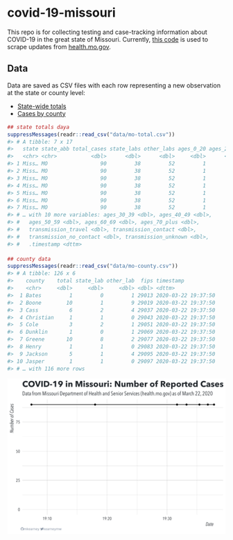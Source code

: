 
<!-- README.md is generated from README.Rmd. Please edit that file -->

# covid-19-missouri

<!-- badges: start -->

<!-- badges: end -->

This repo is for collecting testing and case-tracking information about
COVID-19 in the great state of Missouri. Currently, [this
code](R/scrape.R) is used to scrape updates from
[health.mo.gov](https://health.mo.gov).

## Data

Data are saved as CSV files with each row representing a new observation
at the state or county level:

  - [State-wide totals](data/mo-total.csv)
  - [Cases by county](data/mo-county.csv)

<!-- end list -->

``` r
## state totals daya
suppressMessages(readr::read_csv("data/mo-total.csv"))
#> # A tibble: 7 x 17
#>   state state_abb total_cases state_labs other_labs ages_0_20 ages_20_29
#>   <chr> <chr>           <dbl>      <dbl>      <dbl>     <dbl>      <dbl>
#> 1 Miss… MO                 90         38         52         1         24
#> 2 Miss… MO                 90         38         52         1         24
#> 3 Miss… MO                 90         38         52         1         24
#> 4 Miss… MO                 90         38         52         1         24
#> 5 Miss… MO                 90         38         52         1         24
#> 6 Miss… MO                 90         38         52         1         24
#> 7 Miss… MO                 90         38         52         1         24
#> # … with 10 more variables: ages_30_39 <dbl>, ages_40_49 <dbl>,
#> #   ages_50_59 <dbl>, ages_60_69 <dbl>, ages_70_plus <dbl>,
#> #   transmission_travel <dbl>, transmission_contact <dbl>,
#> #   transmission_no_contact <dbl>, transmission_unknown <dbl>,
#> #   .timestamp <dttm>

## county data
suppressMessages(readr::read_csv("data/mo-county.csv"))
#> # A tibble: 126 x 6
#>    county    total state_lab other_lab  fips timestamp          
#>    <chr>     <dbl>     <dbl>     <dbl> <dbl> <dttm>             
#>  1 Bates         1         0         1 29013 2020-03-22 19:37:50
#>  2 Boone        10         1         9 29019 2020-03-22 19:37:50
#>  3 Cass          6         2         4 29037 2020-03-22 19:37:50
#>  4 Christian     1         1         0 29043 2020-03-22 19:37:50
#>  5 Cole          3         2         1 29051 2020-03-22 19:37:50
#>  6 Dunklin       1         0         1 29069 2020-03-22 19:37:50
#>  7 Greene       10         8         2 29077 2020-03-22 19:37:50
#>  8 Henry         1         1         0 29083 2020-03-22 19:37:50
#>  9 Jackson       5         1         4 29095 2020-03-22 19:37:50
#> 10 Jasper        1         1         0 29097 2020-03-22 19:37:50
#> # … with 116 more rows
```

![](img/timeseries.png)
